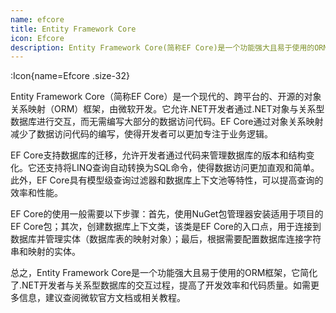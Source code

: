 ```yaml
---
name: efcore
title: Entity Framework Core
icon: Efcore
description: Entity Framework Core(简称EF Core)是一个功能强大且易于使用的ORM框架，它简化了.NET开发者与关系型数据库的交互过程，提高了开发效率和代码质量。如需更多信息，建议查阅微软官方文档或相关教程。
---
```



:Icon{name=Efcore .size-32}

Entity Framework Core（简称EF Core）是一个现代的、跨平台的、开源的对象关系映射（ORM）框架，由微软开发。它允许.NET开发者通过.NET对象与关系型数据库进行交互，而无需编写大部分的数据访问代码。EF Core通过对象关系映射减少了数据访问代码的编写，使得开发者可以更加专注于业务逻辑。

EF Core支持数据库的迁移，允许开发者通过代码来管理数据库的版本和结构变化。它还支持将LINQ查询自动转换为SQL命令，使得数据访问更加直观和简单。此外，EF Core具有模型级查询过滤器和数据库上下文池等特性，可以提高查询的效率和性能。

EF Core的使用一般需要以下步骤：首先，使用NuGet包管理器安装适用于项目的EF Core包；其次，创建数据库上下文类，该类是EF Core的入口点，用于连接到数据库并管理实体（数据库表的映射对象）；最后，根据需要配置数据库连接字符串和映射的实体。

总之，Entity Framework Core是一个功能强大且易于使用的ORM框架，它简化了.NET开发者与关系型数据库的交互过程，提高了开发效率和代码质量。如需更多信息，建议查阅微软官方文档或相关教程。